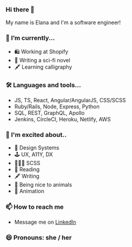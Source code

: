 ### Hi there 👋

My name is Elana and I'm a software engineer!

### 🔭 I’m currently...
- 🛍 Working at Shopify
- 👾 Writing a sci-fi novel
- 🖋 Learning calligraphy

### 🛠 Languages and tools...
- JS, TS, React, Angular/AngularJS, CSS/SCSS
- Ruby/Rails, Node, Express, Python
- SQL, REST, GraphQL, Apollo
- Jenkins, CircleCI, Heroku, Netlify, AWS

### 🤩 I'm excited about.. 
-  💙 Design Systems
-  🕹 UX, A11Y, DX
-  👩🏻‍🎤 SCSS
-  📖 Reading
-  🖋 Writing
-  🐷 Being nice to animals
-  🍿 Animation

### 📫 How to reach me
  - Message me on [LinkedIn](https://www.linkedin.com/in/elanalynn/)

### 😄 Pronouns: she / her
